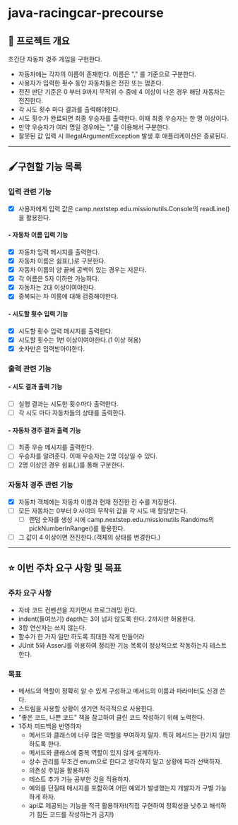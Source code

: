 # java-racingcar-precourse

## 💪 프로젝트 개요

초간단 자동차 경주 게임을 구현한다.

- 자동차에는 각자의 이름이 존재한다. 이름은 "," 를 기준으로 구분한다.
- 사용자가 입력한 횟수 동안 자동차들은 전진 또는 멈춘다.
- 전진 판단 기준은 0 부터 9까지 무작위 수 중에 4 이상이 나온 경우 해당 자동차는 전진한다.
- 각 시도 횟수 마다 결과를 출력해야한다.
- 시도 횟수가 완료되면 최종 우승자를 출력한다. 이때 최종 우승자는 한 명 이상이다.
- 만약 우승자가 여러 명일 경우에는 ","를 이용해서 구분한다.
- 잘못된 값 입력 시 IllegalArgumentException 발생 후 애플리케이션은 종료된다.

---

## 🖌️구현할 기능 목록

### 입력 관련 기능

- [X] 사용자에게 입력 값은 camp.nextstep.edu.missionutils.Console의 readLine()을 활용한다.

#### - 자동차 이름 입력 기능

- [X] 자동차 입력 메시지를 출력한다.
- [X] 자동차 이름은 쉼표(,)로 구분한다.
- [X] 자동차 이름의 양 끝에 공백이 있는 경우는 지운다.
- [X] 각 이름은 5자 이하만 가능하다.
- [X] 자동차는 2대 이상이여야한다.
- [X] 중복되는 차 이름에 대해 검증해야한다.

#### - 시도할 횟수 입력 기능

- [X] 시도할 횟수 입력 메시지를 출력한다.
- [X] 시도할 횟수는 1번 이상이여야한다.(1 이상 허용)
- [X] 숫자만은 입력받아야한다.

### 출력 관련 기능

#### - 시도 결과 출력 기능

- [ ] 실행 결과는 시도한 횟수마다 출력한다.
- [ ] 각 시도 마다 자동차들의 상태를 출력한다.

#### - 자동차 경주 결과 출력 기능

- [ ] 최종 우승 메시지를 출력한다.
- [ ] 우승자를 알려준다. 이때 우승자는 2명 이상일 수 있다.
- [ ] 2명 이상인 경우 쉼표(,)를 통해 구분한다.

### 자동차 경주 관련 기능

- [X] 자동차 객체에는 자동차 이름과 현재 전진한 칸 수를 저장한다.
- [ ] 모든 자동차는 0부터 9 사이의 무작위 값을 각 시도 때 할당받는다.
    - [ ] 랜덤 숫자를 생성 시에 camp.nextstep.edu.missionutils Randoms의 pickNumberInRange()를 활용한다.
- [ ] 그 값이 4 이상이면 전진한다.(객체의 상태를 변경한다.)

---

## ⭐ 이번 주차 요구 사항 및 목표

### 주차 요구 사항

- 자바 코드 컨벤션을 지키면서 프로그래밍 한다.
- indent(들여쓰기) depth는 3이 넘지 않도록 한다. 2까지만 허용한다.
- 3항 연산자는 쓰지 않는다.
- 함수가 한 가지 일만 하도록 최대한 작게 만들어라
- JUnit 5와 AsserJ를 이용하여 정리한 기능 목록이 정상적으로 작동하는지 테스트한다.

### 목표

- 메서드의 역할이 정확히 알 수 있게 구성하고 메서드의 이름과 파라미터도 신경 쓴다.
- 스트림을 사용할 상황이 생기면 적극적으로 사용한다.
- "좋은 코드, 나쁜 코드" 책을 참고하여 클린 코드 작성하기 위해 노력한다.
- 1주차 피드백을 반영하자
    - 메서드와 클래스에 너무 많은 역할을 부여하지 말자. 특히 메서드는 한가지 일만 하도록 한다.
    - 메서드와 클래스에 중복 역할이 있지 않게 설계하자.
    - 상수 관리를 무조건 enum으로 한다고 생각하지 말고 상황에 따라 선택하자.
    - 의존성 주입을 활용하자
    - 테스트 추가 기능 공부한 것을 적용하자.
    - 예외를 던질때 메시지를 포함하여 어떤 예외가 발생했는지 개발자가 구별 가능하게 하자.
    - api로 제공되는 기능을 적극 활용하자!(직접 구현하여 정확성을 낮추고 해석하기 힘든 코드를 작성하는거 금지!)



